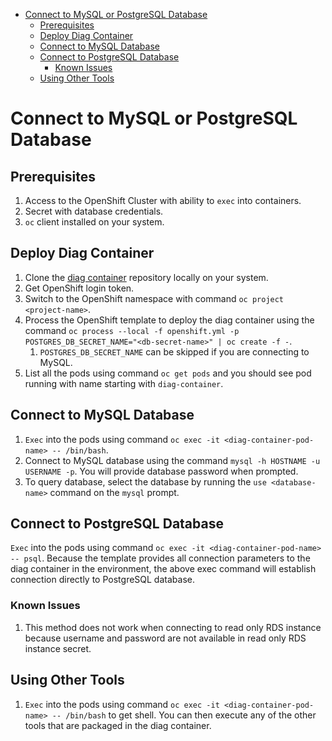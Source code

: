 - [Connect to MySQL or PostgreSQL Database](#connect-to-mysql-or-postgresql-database)
  - [Prerequisites](#prerequisites)
  - [Deploy Diag Container](#deploy-diag-container)
  - [Connect to MySQL Database](#connect-to-mysql-database)
  - [Connect to PostgreSQL Database](#connect-to-postgresql-database)
    - [Known Issues](#known-issues)
  - [Using Other Tools](#using-other-tools)

# Connect to MySQL or PostgreSQL Database

## Prerequisites

1. Access to the OpenShift Cluster with ability to `exec` into containers.
2. Secret with database credentials.
3. `oc` client installed on your system.

## Deploy Diag Container

1. Clone the [diag container](https://github.com/app-sre/diag-container) repository locally on your system.
2. Get OpenShift login token.
3. Switch to the OpenShift namespace with command `oc project <project-name>`.
4. Process the OpenShift template to deploy the diag container using the command `oc process --local -f openshift.yml -p POSTGRES_DB_SECRET_NAME="<db-secret-name>" | oc create -f -`.
   1. `POSTGRES_DB_SECRET_NAME` can be skipped if you are connecting to MySQL.
5. List all the pods using command `oc get pods` and you should see pod running with name starting with `diag-container`.

## Connect to MySQL Database

1. `Exec` into the pods using command `oc exec -it <diag-container-pod-name> -- /bin/bash`.
2. Connect to MySQL database using the command `mysql -h HOSTNAME -u USERNAME -p`. You will provide database password when prompted.
3. To query database, select the database by running the `use <database-name>` command on the `mysql` prompt.

## Connect to PostgreSQL Database

`Exec` into the pods using command `oc exec -it <diag-container-pod-name> -- psql`. Because the template provides all connection parameters to the diag container in the environment, the above exec command will establish connection directly to PostgreSQL database.

### Known Issues

1. This method does not work when connecting to read only RDS instance because username and password are not available in read only RDS instance secret.

## Using Other Tools

1. `Exec` into the pods using command `oc exec -it <diag-container-pod-name> -- /bin/bash` to get shell. You can then execute any of the other tools that are packaged in the diag container.
